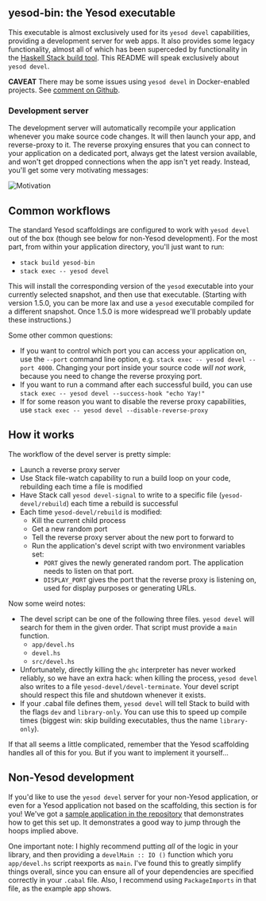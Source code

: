 ## yesod-bin: the Yesod executable

This executable is almost exclusively used for its `yesod devel`
capabilities, providing a development server for web apps. It also
provides some legacy functionality, almost all of which has been
superceded by functionality in the
[Haskell Stack build tool](http://haskellstack.org/). This README will
speak exclusively about `yesod devel`.

__CAVEAT__ There may be some issues using `yesod devel` in Docker-enabled
projects. See [comment on
Github](https://github.com/yesodweb/yesod/pull/1305#issuecomment-263204471).

### Development server

The development server will automatically recompile your application
whenever you make source code changes. It will then launch your app,
and reverse-proxy to it. The reverse proxying ensures that you can
connect to your application on a dedicated port, always get the latest
version available, and won't get dropped connections when the app
isn't yet ready. Instead, you'll get some very motivating messages:

![Motivation](https://i.sli.mg/nO6DvN.png)

## Common workflows

The standard Yesod scaffoldings are configured to work with `yesod
devel` out of the box (though see below for non-Yesod
development). For the most part, from within your application
directory, you'll just want to run:

* `stack build yesod-bin`
* `stack exec -- yesod devel`

This will install the corresponding version of the `yesod` executable
into your currently selected snapshot, and then use that
executable. (Starting with version 1.5.0, you can be more lax and use
a `yesod` executable compiled for a different snapshot. Once 1.5.0 is
more widespread we'll probably update these instructions.)

Some other common questions:

* If you want to control which port you can access your application
  on, use the `--port` command line option, e.g. `stack exec -- yesod
  devel --port 4000`. Changing your port inside your source code _will
  not work_, because you need to change the reverse proxying port.
* If you want to run a command after each successful build, you can
  use `stack exec -- yesod devel --success-hook "echo Yay!"`
* If for some reason you want to disable the reverse proxy
  capabilities, use `stack exec -- yesod devel
  --disable-reverse-proxy`

## How it works

The workflow of the devel server is pretty simple:

* Launch a reverse proxy server
* Use Stack file-watch capability to run a build loop on your code,
  rebuilding each time a file is modified
* Have Stack call `yesod devel-signal` to write to a specific file
  (`yesod-devel/rebuild`) each time a rebuild is successful
* Each time `yesod-devel/rebuild` is modified:
  * Kill the current child process
  * Get a new random port
  * Tell the reverse proxy server about the new port to forward to
  * Run the application's devel script with two environment variables
    set:
    * `PORT` gives the newly generated random port. The application
      needs to listen on that port.
    * `DISPLAY_PORT` gives the port that the reverse proxy is
      listening on, used for display purposes or generating URLs.

Now some weird notes:

* The devel script can be one of the following three files. `yesod
  devel` will search for them in the given order. That script must
  provide a `main` function.
  * `app/devel.hs`
  * `devel.hs`
  * `src/devel.hs`
* Unfortunately, directly killing the `ghc` interpreter has never
  worked reliably, so we have an extra hack: when killing the process,
  `yesod devel` also writes to a file
  `yesod-devel/devel-terminate`. Your devel script should respect this
  file and shutdown whenever it exists.
* If your .cabal file defines them, `yesod devel` will tell Stack to
  build with the flags `dev` and `library-only`. You can use this to
  speed up compile times (biggest win: skip building executables, thus
  the name `library-only`).

If that all seems a little complicated, remember that the Yesod
scaffolding handles all of this for you. But if you want to implement
it yourself...

## Non-Yesod development

If you'd like to use the `yesod devel` server for your non-Yesod
application, or even for a Yesod application not based on the
scaffolding, this section is for you! We've got a
[sample application in the repository](https://github.com/yesodweb/yesod/tree/master/yesod-bin/devel-example)
that demonstrates how to get this set up. It demonstrates a good way
to jump through the hoops implied above.

One important note: I highly recommend putting _all_ of the logic in
your library, and then providing a `develMain :: IO ()` function which
yoru `app/devel.hs` script reexports as `main`. I've found this to
greatly simplify things overall, since you can ensure all of your
dependencies are specified correctly in your `.cabal` file. Also, I
recommend using `PackageImports` in that file, as the example app
shows.
